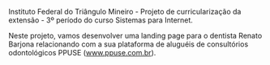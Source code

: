Instituto Federal do Triângulo Mineiro - Projeto de curricularização da extensão - 3º período do curso Sistemas para Internet.

Neste projeto, vamos desenvolver uma landing page para o dentista Renato Barjona relacionando com a sua plataforma de aluguéis de consultórios odontológicos PPUSE (www.ppuse.com.br).

